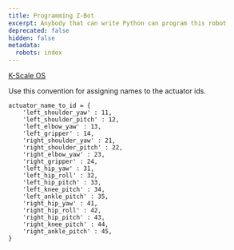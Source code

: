 ```yaml
---
title: Programming Z-Bot
excerpt: Anybody that can write Python can program this robot
deprecated: false
hidden: false
metadata:
  robots: index
---
```

[K-Scale OS](https://kscale.readme.io/update/docs/kos#/)

Use this convention for assigning names to the actuator ids.

```Text python
actuator_name_to_id = {
    'left_shoulder_yaw' : 11,
    'left_shoulder_pitch' : 12,
    'left_elbow_yaw' : 13,
    'left_gripper' : 14,
    'right_shoulder_yaw' : 21,
    'right_shoulder_pitch' : 22,
    'right_elbow_yaw' : 23,
    'right_gripper' : 24,
    'left_hip_yaw' : 31,
    'left_hip_roll' : 32,
    'left_hip_pitch' : 33,
    'left_knee_pitch' : 34,
    'left_ankle_pitch' : 35,
    'right_hip_yaw' : 41,
    'right_hip_roll' : 42,
    'right_hip_pitch' : 43,
    'right_knee_pitch' : 44,
    'right_ankle_pitch' : 45,
}
```